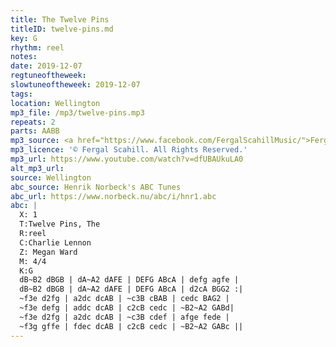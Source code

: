 ```yaml
---
title: The Twelve Pins
titleID: twelve-pins.md
key: G
rhythm: reel
notes:
date: 2019-12-07
regtuneoftheweek:
slowtuneoftheweek: 2019-12-07
tags:
location: Wellington
mp3_file: /mp3/twelve-pins.mp3
repeats: 2
parts: AABB
mp3_source: <a href="https://www.facebook.com/FergalScahillMusic/">Fergal Scahill</a>
mp3_licence: '© Fergal Scahill. All Rights Reserved.'
mp3_url: https://www.youtube.com/watch?v=dfUBAUkuLA0
alt_mp3_url:
source: Wellington
abc_source: Henrik Norbeck's ABC Tunes
abc_url: https://www.norbeck.nu/abc/i/hnr1.abc
abc: |
  X: 1
  T:Twelve Pins, The
  R:reel
  C:Charlie Lennon
  Z: Megan Ward
  M: 4/4
  K:G
  dB~B2 dBGB | dA~A2 dAFE | DEFG ABcA | defg agfe |
  dB~B2 dBGB | dA~A2 dAFE | DEFG ABcA | d2cA BGG2 :|
  ~f3e d2fg | a2dc dcAB | ~c3B cBAB | cedc BAG2 |
  ~f3e defg | addc dcAB | c2cB cedc | ~B2~A2 GABd|
  ~f3e d2fg | a2dc dcAB | ~c3B cdef | afge fede |
  ~f3g gffe | fdec dcAB | c2cB cedc | ~B2~A2 GABc ||
---
```

